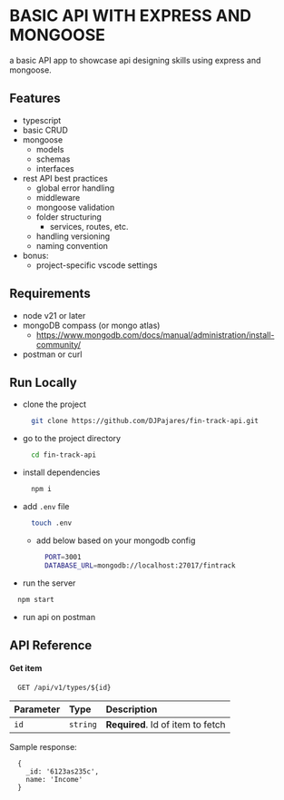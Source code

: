 # BASIC API WITH EXPRESS AND MONGOOSE

a basic API app to showcase api designing skills using express and mongoose.

## Features

- typescript
- basic CRUD
- mongoose
  - models
  - schemas
  - interfaces
- rest API best practices
  - global error handling
  - middleware
  - mongoose validation
  - folder structuring
    - services, routes, etc.
  - handling versioning
  - naming convention
- bonus:
  - project-specific vscode settings

## Requirements

- node v21 or later
- mongoDB compass (or mongo atlas)
  - https://www.mongodb.com/docs/manual/administration/install-community/
- postman or curl

## Run Locally

- clone the project

  ```bash
    git clone https://github.com/DJPajares/fin-track-api.git
  ```

- go to the project directory

  ```bash
    cd fin-track-api
  ```

- install dependencies

  ```bash
    npm i
  ```

- add `.env` file

  ```bash
    touch .env
  ```

  - add below based on your mongodb config
    ```bash
      PORT=3001
      DATABASE_URL=mongodb://localhost:27017/fintrack
    ```

- run the server

```bash
  npm start
```

- run api on postman

## API Reference

#### Get item

```http
  GET /api/v1/types/${id}
```

| Parameter | Type     | Description                       |
| :-------- | :------- | :-------------------------------- |
| `id`      | `string` | **Required**. Id of item to fetch |

Sample response:

```http
  {
    _id: '6123as235c',
    name: 'Income'
  }
```
